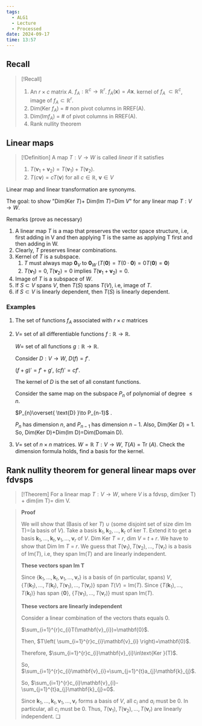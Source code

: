 ```yaml
---
tags:
  - ALG1
  - Lecture
  - Processed
date: 2024-09-17
time: 13:57
---
```

## Recall

>[!Recall]
>1. An $r\times c$ matrix $A$. $f_{A}:\mathbb{R}^{c}\to \mathbb{R}^{r}$. $f_{A}(\mathbf{x})=A\mathbf{x}$. kernel of $f_{A}$ $\subset \mathbb{R}^{c}$, image of $f_{A}\subset \mathbb{R}^{r}$. 
>2. Dim(Ker $f_{A}$) = # non pivot columns in RREF(A).
>3. Dim(Im$f_{A}$) = # of pivot columns in RREF(A). 
>4. Rank nullity theorem

## Linear maps

>[!Definition]
>A map $T:V\to W$ is called *linear* if it satisfies 
>1. $T(\mathbf{v}_{1}+\mathbf{v}_{2})=T(\mathbf{v}_{1})+T(\mathbf{v}_{2})$.
>2. $T(c\mathbf{v})=cT(\mathbf{v})$ for all $c\in \mathbb{R}$, $\mathbf{v}\in V$

Linear map and linear transformation are synonyms.

The goal: to show "Dim(Ker $T$)+ Dim(Im $T$)=Dim $V$" for any linear map $T:V\to W$.

Remarks (prove as necessary)
1. A linear map $T$ is a map that preserves the vector space structure, i.e, first adding in V and then applying T is the same as applying T first and then adding in W.
2. Clearly, $T$ preserves linear combinations.
3. Kernel of $T$ is a subspace. 
	1. $T$ must always map $\mathbf{0}_{V}$ to $\mathbf{0}_{W}$ ($T(\mathbf{0})=T(0\cdot\mathbf{0})=0T(\mathbf{0})=\mathbf{0}$)
	2. $T(\mathbf{v}_{1})=0, T(\mathbf{v}_{2})=0$ implies $T(\mathbf{v}_{1}+\mathbf{v}_{2})=0$.
4. Image of $T$ is a subspace of $W$.
5. If $S\subset V$ spans $V$, then $T(S)$ spans $T(V)$, i.e, image of $T$.
6. if $S\subset V$ is linearly dependent, then $T(S)$ is linearly dependent.

### Examples

1. The set of functions $f_{A}$ associated with $r\times c$ matrices
2. $V$= set of all differentiable functions $f:\mathbb{R}\to\mathbb{R}$.
   
   $W$= set of all functions $g:\mathbb{R}\to \mathbb{R}$.
   
   Consider $D:V\to W$, $D(f)=f'$.
   
   $(f+g)'=f'+g'$, $(cf)'=cf'$.
   
   The kernel of $D$ is the set of all constant functions.
   
   Consider the same map on the subspace $P_{n}$ of polynomial of degree $\le n$.
   
   $P_{n}\overset{ \text{D} }\to P_{n-1}$ .
   
   $P_{n}$ has dimension $n$, and $P_{n-1}$ has dimension $n-1$. Also, Dim(Ker $D$) = 1. 
   So, Dim(Ker D)+Dim(Im D)=Dim(Domain D).
3. $V$= set of $n\times n$ matrices. 
   $W=\mathbb{R}$
   $T: V\to W$, $T(A)=\text{Tr }(A)$.
   Check the dimension formula holds, find a basis for the kernel.


## Rank nullity theorem for general linear maps over fdvsps

>[!Theorem]
>For a linear map $T:V\to W$, where $V$ is a fdvsp, dim(ker T) + dim(im T)= dim V.

>**Proof**
>
>We will show that (Basis of ker $T$) $\cup$ (some disjoint set of size dim Im T)=(a basis of $V$). Take a basis $\mathbf{k}_{1}, \mathbf{k}_{2}, \dots, \mathbf{k}_{t}$ of ker T. Extend it to get a basis $\mathbf{k}_{1}, \dots, \mathbf{k}_{t}, \mathbf{v}_{1}, \dots, \mathbf{v}_{r}$ of $V$. Dim Ker $T$ = $r$, dim $V$ = $t+r$. We have to show that Dim Im $T$ = $r$. We guess that $T(\mathbf{v}_{1}), T(\mathbf{v}_{2}), \dots, T(\mathbf{v}_{r})$ is a basis of $\mathrm{Im}(T)$, i.e, they span $\mathrm{Im}(T)$ and are linearly independent.
>
>
>**These vectors span Im T**
>
>Since $\{\mathbf{k}_{1}, \dots, \mathbf{k}_{t}, \mathbf{v}_{1}, \dots, \mathbf{v}_{r}\}$ is a basis of (in particular, spans) $V$, $\{T(\mathbf{k}_{1}), \dots, T(\mathbf{k}_{t}), T(\mathbf{v}_{1}), \dots, T(\mathbf{v}_{r})\}$ span $T(V)=\mathrm{Im} (T)$. Since $\{T(\mathbf{k}_{1}), \dots, T(\mathbf{k}_{t})\}$ has span $\{ \mathbf{0} \}$, $\{T(\mathbf{v}_{1}), \dots, T(\mathbf{v}_{r})\}$ must span $\mathrm{Im}(T)$. 
>
>
>**These vectors are linearly independent**
>
>Consider a linear combination of  the vectors thats equals 0.
>
>$\sum_{i=1}^{r}c_{i}T(\mathbf{v}_{i})=\mathbf{0}$.
>
>Then, $T\left( \sum_{i=1}^{r}c_{i}\mathbf{v}_{i} \right)=\mathbf{0}$. 
>
>Therefore, $\sum_{i=1}^{r}c_{i}\mathbf{v}_{i}\in\text{Ker }(T)$.
>
>So, $\sum_{i=1}^{r}c_{i}\mathbf{v}_{i}=\sum_{j=1}^{t}a_{j}\mathbf{k}_{j}$.
>
>So, $\sum_{i=1}^{r}c_{i}\mathbf{v}_{i}-\sum_{j=1}^{t}a_{j}\mathbf{k}_{j}=0$.
>
>Since $\mathbf{k}_{1}, \dots, \mathbf{k}_{t}, \mathbf{v}_{1}, \dots, \mathbf{v}_{r}$  forms a basis of $V$, all $c_{i}$ and $a_{i}$ must be $0$. In particular, all $c_{i}$ must be $0$. Thus, $T(\mathbf{v}_{1}), T(\mathbf{v}_{2}), \dots, T(\mathbf{v}_{r})$ are linearly independent. ❏